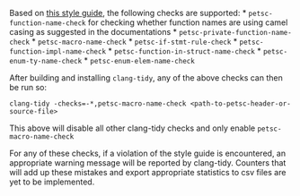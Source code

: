 Based on [this style guide](https://petsc.org/release/developers/style/), the following checks are supported: 
    * `petsc-function-name-check` for checking whether function names are using camel casing as suggested in the documentations
    * `petsc-private-function-name-check`
    * `petsc-macro-name-check`
    * `petsc-if-stmt-rule-check`
    * `petsc-function-impl-name-check`
    * `petsc-function-in-struct-name-check`
    * `petsc-enum-ty-name-check`
    * `petsc-enum-elem-name-check`

After building and installing `clang-tidy`, any of the above checks can then be run so: 
```
clang-tidy -checks=-*,petsc-macro-name-check <path-to-petsc-header-or-source-file>
```

This above will disable all other clang-tidy checks and only enable `petsc-macro-name-check`

For any of these checks, if a violation of the style guide is encountered, an appropriate warning message will be reported by clang-tidy. Counters that will add up these mistakes and export appropriate statistics to csv files are yet to be implemented.